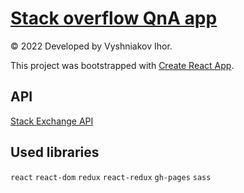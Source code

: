 # [Stack overflow QnA app](http://my-portfolio.cf/qna-app)

© 2022 Developed by Vyshniakov Ihor.

This project was bootstrapped with [Create React App](https://github.com/facebook/create-react-app).

## API

[Stack Exchange API](https://api.stackexchange.com)

## Used libraries

`react` `react-dom` `redux` `react-redux` `gh-pages` `sass`
